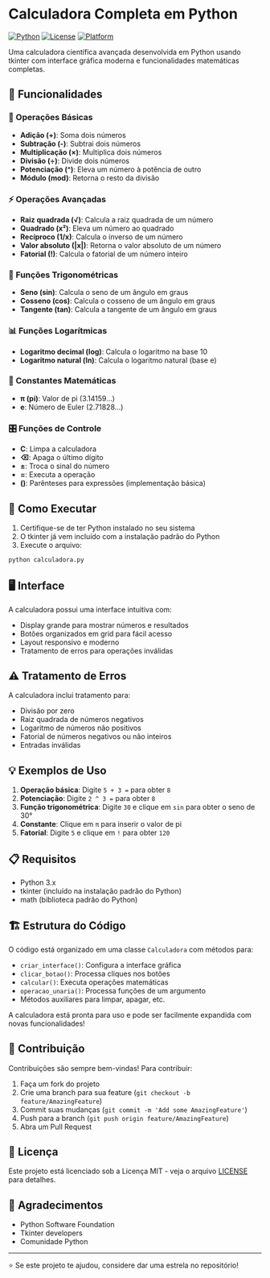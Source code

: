 # Calculadora Completa em Python

[![Python](https://img.shields.io/badge/Python-3.x-blue.svg)](https://www.python.org/)
[![License](https://img.shields.io/badge/License-MIT-green.svg)](LICENSE)
[![Platform](https://img.shields.io/badge/Platform-Windows%20%7C%20Linux%20%7C%20macOS-lightgrey.svg)](https://www.python.org/)

Uma calculadora científica avançada desenvolvida em Python usando tkinter com interface gráfica moderna e funcionalidades matemáticas completas.

## 🚀 Funcionalidades

### 🔢 Operações Básicas
- **Adição (+)**: Soma dois números
- **Subtração (-)**: Subtrai dois números
- **Multiplicação (×)**: Multiplica dois números
- **Divisão (÷)**: Divide dois números
- **Potenciação (^)**: Eleva um número à potência de outro
- **Módulo (mod)**: Retorna o resto da divisão

### ⚡ Operações Avançadas
- **Raiz quadrada (√)**: Calcula a raiz quadrada de um número
- **Quadrado (x²)**: Eleva um número ao quadrado
- **Recíproco (1/x)**: Calcula o inverso de um número
- **Valor absoluto (|x|)**: Retorna o valor absoluto de um número
- **Fatorial (!)**: Calcula o fatorial de um número inteiro

### 📐 Funções Trigonométricas
- **Seno (sin)**: Calcula o seno de um ângulo em graus
- **Cosseno (cos)**: Calcula o cosseno de um ângulo em graus
- **Tangente (tan)**: Calcula a tangente de um ângulo em graus

### 📊 Funções Logarítmicas
- **Logaritmo decimal (log)**: Calcula o logaritmo na base 10
- **Logaritmo natural (ln)**: Calcula o logaritmo natural (base e)

### 🧮 Constantes Matemáticas
- **π (pi)**: Valor de pi (3.14159...)
- **e**: Número de Euler (2.71828...)

### 🎛️ Funções de Controle
- **C**: Limpa a calculadora
- **⌫**: Apaga o último dígito
- **±**: Troca o sinal do número
- **=**: Executa a operação
- **()**: Parênteses para expressões (implementação básica)

## 🚀 Como Executar

1. Certifique-se de ter Python instalado no seu sistema
2. O tkinter já vem incluído com a instalação padrão do Python
3. Execute o arquivo:

```bash
python calculadora.py
```

## 🖥️ Interface

A calculadora possui uma interface intuitiva com:
- Display grande para mostrar números e resultados
- Botões organizados em grid para fácil acesso
- Layout responsivo e moderno
- Tratamento de erros para operações inválidas

## ⚠️ Tratamento de Erros

A calculadora inclui tratamento para:
- Divisão por zero
- Raiz quadrada de números negativos
- Logaritmo de números não positivos
- Fatorial de números negativos ou não inteiros
- Entradas inválidas

## 💡 Exemplos de Uso

1. **Operação básica**: Digite `5 + 3 =` para obter `8`
2. **Potenciação**: Digite `2 ^ 3 =` para obter `8`
3. **Função trigonométrica**: Digite `30` e clique em `sin` para obter o seno de 30°
4. **Constante**: Clique em `π` para inserir o valor de pi
5. **Fatorial**: Digite `5` e clique em `!` para obter `120`

## 📋 Requisitos

- Python 3.x
- tkinter (incluído na instalação padrão do Python)
- math (biblioteca padrão do Python)

## 🏗️ Estrutura do Código

O código está organizado em uma classe `Calculadora` com métodos para:
- `criar_interface()`: Configura a interface gráfica
- `clicar_botao()`: Processa cliques nos botões
- `calcular()`: Executa operações matemáticas
- `operacao_unaria()`: Processa funções de um argumento
- Métodos auxiliares para limpar, apagar, etc.

A calculadora está pronta para uso e pode ser facilmente expandida com novas funcionalidades!

## 🤝 Contribuição

Contribuições são sempre bem-vindas! Para contribuir:

1. Faça um fork do projeto
2. Crie uma branch para sua feature (`git checkout -b feature/AmazingFeature`)
3. Commit suas mudanças (`git commit -m 'Add some AmazingFeature'`)
4. Push para a branch (`git push origin feature/AmazingFeature`)
5. Abra um Pull Request

## 📝 Licença

Este projeto está licenciado sob a Licença MIT - veja o arquivo [LICENSE](LICENSE) para detalhes.

## 🙏 Agradecimentos

- Python Software Foundation
- Tkinter developers
- Comunidade Python

---

⭐ Se este projeto te ajudou, considere dar uma estrela no repositório! 